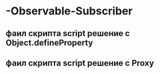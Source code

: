 # -Observable-Subscriber

## фаил скрипта script решение с Object.defineProperty

## фаил скрипта script решение с Proxy 
